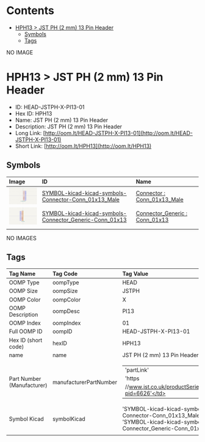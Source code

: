 



Contents
========

* [HPH13 > JST PH (2 mm) 13 Pin Header](#hph13--jst-ph-2-mm-13-pin-header)
	* [Symbols](#symbols)
	* [Tags](#tags)
  
NO IMAGE  
# HPH13 > JST PH (2 mm) 13 Pin Header

- ID: HEAD-JSTPH-X-PI13-01
- Hex ID: HPH13
- Name: JST PH (2 mm) 13 Pin Header
- Description: JST PH (2 mm) 13 Pin Header
- Long Link: [http://oom.lt/HEAD-JSTPH-X-PI13-01](http://oom.lt/HEAD-JSTPH-X-PI13-01)
- Short Link: [http://oom.lt/HPH13](http://oom.lt/HPH13)

## Symbols
  

|Image|ID|Name|
| :--- | :--- | :--- |
|[![](https://raw.githubusercontent.com/oomlout/oomlout_OOMP_eda_V2/main/SYMBOL/kicad/kicad-symbols/Connector/Conn_01x13_Male/image_140.png)](https://github.com/oomlout/oomlout_OOMP_eda_V2/tree/main/SYMBOL/kicad/kicad-symbols/Connector/Conn_01x13_Male/)|[SYMBOL-kicad-kicad-symbols-Connector-Conn_01x13_Male](https://github.com/oomlout/oomlout_OOMP_eda_V2/tree/main/SYMBOL/kicad/kicad-symbols/Connector/Conn_01x13_Male/)|[Connector : Conn_01x13_Male](https://github.com/oomlout/oomlout_OOMP_eda_V2/tree/main/SYMBOL/kicad/kicad-symbols/Connector/Conn_01x13_Male/)|
|[![](https://raw.githubusercontent.com/oomlout/oomlout_OOMP_eda_V2/main/SYMBOL/kicad/kicad-symbols/Connector_Generic/Conn_01x13/image_140.png)](https://github.com/oomlout/oomlout_OOMP_eda_V2/tree/main/SYMBOL/kicad/kicad-symbols/Connector_Generic/Conn_01x13/)|[SYMBOL-kicad-kicad-symbols-Connector_Generic-Conn_01x13](https://github.com/oomlout/oomlout_OOMP_eda_V2/tree/main/SYMBOL/kicad/kicad-symbols/Connector_Generic/Conn_01x13/)|[Connector_Generic : Conn_01x13](https://github.com/oomlout/oomlout_OOMP_eda_V2/tree/main/SYMBOL/kicad/kicad-symbols/Connector_Generic/Conn_01x13/)|
||||
  
NO IMAGES  
## Tags
  

|Tag Name|Tag Code|Tag Value|
| :--- | :--- | :--- |
|OOMP Type|oompType|HEAD|
|OOMP Size|oompSize|JSTPH|
|OOMP Color|oompColor|X|
|OOMP Description|oompDesc|PI13|
|OOMP Index|oompIndex|01|
|Full OOMP ID|oompID|HEAD-JSTPH-X-PI13-01|
|Hex ID (short code)|hexID|HPH13|
|name|name|JST PH (2 mm) 13 Pin Header|
|Part Number (Manufacturer)|manufacturerPartNumber|<table><tr><td>'partLink'</td></tr><tr><td> 'https</td></tr><tr><td>//www.jst.co.uk/productSeries.php?pid=6626'</td></tr></table>|
|Symbol Kicad|symbolKicad|'SYMBOL-kicad-kicad-symbols-Connector-Conn_01x13_Male', 'SYMBOL-kicad-kicad-symbols-Connector_Generic-Conn_01x13'|
||||
